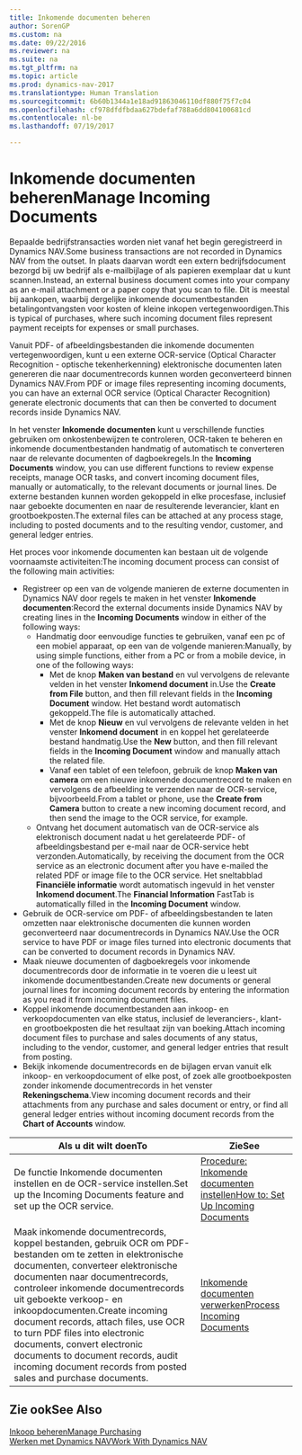 ```yaml
---
title: Inkomende documenten beheren
author: SorenGP
ms.custom: na
ms.date: 09/22/2016
ms.reviewer: na
ms.suite: na
ms.tgt_pltfrm: na
ms.topic: article
ms.prod: dynamics-nav-2017
ms.translationtype: Human Translation
ms.sourcegitcommit: 6b60b1344a1e18ad91863046110df880f75f7c04
ms.openlocfilehash: cf978dfdfbdaa627bdefaf788a6dd804100681cd
ms.contentlocale: nl-be
ms.lasthandoff: 07/19/2017

---
```


# <a name="manage-incoming-documents"></a><span data-ttu-id="bd5eb-102">Inkomende documenten beheren</span><span class="sxs-lookup"><span data-stu-id="bd5eb-102">Manage Incoming Documents</span></span>
<span data-ttu-id="bd5eb-103">Bepaalde bedrijfstransacties worden niet vanaf het begin geregistreerd in Dynamics NAV.</span><span class="sxs-lookup"><span data-stu-id="bd5eb-103">Some business transactions are not recorded in Dynamics NAV from the outset.</span></span> <span data-ttu-id="bd5eb-104">In plaats daarvan wordt een extern bedrijfsdocument bezorgd bij uw bedrijf als e-mailbijlage of als papieren exemplaar dat u kunt scannen.</span><span class="sxs-lookup"><span data-stu-id="bd5eb-104">Instead, an external business document comes into your company as an e-mail attachment or a paper copy that you scan to file.</span></span> <span data-ttu-id="bd5eb-105">Dit is meestal bij aankopen, waarbij dergelijke inkomende documentbestanden betalingontvangsten voor kosten of kleine inkopen vertegenwoordigen.</span><span class="sxs-lookup"><span data-stu-id="bd5eb-105">This is typical of purchases, where such incoming document files represent payment receipts for expenses or small purchases.</span></span>

<span data-ttu-id="bd5eb-106">Vanuit PDF- of afbeeldingsbestanden die inkomende documenten vertegenwoordigen, kunt u een externe OCR-service (Optical Character Recognition - optische tekenherkenning) elektronische documenten laten genereren die naar documentrecords kunnen worden geconverteerd binnen Dynamics NAV.</span><span class="sxs-lookup"><span data-stu-id="bd5eb-106">From PDF or image files representing incoming documents, you can have an external OCR service (Optical Character Recognition) generate electronic documents that can then be converted to document records inside Dynamics NAV.</span></span>

<span data-ttu-id="bd5eb-107">In het venster **Inkomende documenten** kunt u verschillende functies gebruiken om onkostenbewijzen te controleren, OCR-taken te beheren en inkomende documentbestanden handmatig of automatisch te converteren naar de relevante documenten of dagboekregels.</span><span class="sxs-lookup"><span data-stu-id="bd5eb-107">In the **Incoming Documents** window, you can use different functions to review expense receipts, manage OCR tasks, and convert incoming document files, manually or automatically, to the relevant documents or journal lines.</span></span> <span data-ttu-id="bd5eb-108">De externe bestanden kunnen worden gekoppeld in elke procesfase, inclusief naar geboekte documenten en naar de resulterende leverancier, klant en grootboekposten.</span><span class="sxs-lookup"><span data-stu-id="bd5eb-108">The external files can be attached at any process stage, including to posted documents and to the resulting vendor, customer, and general ledger entries.</span></span>

<span data-ttu-id="bd5eb-109">Het proces voor inkomende documenten kan bestaan uit de volgende voornaamste activiteiten:</span><span class="sxs-lookup"><span data-stu-id="bd5eb-109">The incoming document process can consist of the following main activities:</span></span>

* <span data-ttu-id="bd5eb-110">Registreer op een van de volgende manieren de externe documenten in Dynamics NAV door regels te maken in het venster **Inkomende documenten**:</span><span class="sxs-lookup"><span data-stu-id="bd5eb-110">Record the external documents inside Dynamics NAV by creating lines in the **Incoming Documents** window in either of the following ways:</span></span>
    * <span data-ttu-id="bd5eb-111">Handmatig door eenvoudige functies te gebruiken, vanaf een pc of een mobiel apparaat, op een van de volgende manieren:</span><span class="sxs-lookup"><span data-stu-id="bd5eb-111">Manually, by using simple functions, either from a PC or from a mobile device, in one of the following ways:</span></span>
        * <span data-ttu-id="bd5eb-112">Met de knop **Maken van bestand** en vul vervolgens de relevante velden in het venster **Inkomend document** in.</span><span class="sxs-lookup"><span data-stu-id="bd5eb-112">Use the **Create from File** button, and then fill relevant fields in the **Incoming Document** window.</span></span> <span data-ttu-id="bd5eb-113">Het bestand wordt automatisch gekoppeld.</span><span class="sxs-lookup"><span data-stu-id="bd5eb-113">The file is automatically attached.</span></span>  
        * <span data-ttu-id="bd5eb-114">Met de knop **Nieuw** en vul vervolgens de relevante velden in het venster **Inkomend document** in en koppel het gerelateerde bestand handmatig.</span><span class="sxs-lookup"><span data-stu-id="bd5eb-114">Use the **New** button, and then fill relevant fields in the **Incoming Document** window and manually attach the related file.</span></span>
        * <span data-ttu-id="bd5eb-115">Vanaf een tablet of een telefoon, gebruik de knop **Maken van camera** om een nieuwe inkomende documentrecord te maken en vervolgens de afbeelding te verzenden naar de OCR-service, bijvoorbeeld.</span><span class="sxs-lookup"><span data-stu-id="bd5eb-115">From a tablet or phone, use the **Create from Camera** button to create a new incoming document record, and then send the image to the OCR service, for example.</span></span>
    * <span data-ttu-id="bd5eb-116">Ontvang het document automatisch van de OCR-service als elektronisch document nadat u het gerelateerde PDF- of afbeeldingsbestand per e-mail naar de OCR-service hebt verzonden.</span><span class="sxs-lookup"><span data-stu-id="bd5eb-116">Automatically, by receiving the document from the OCR service as an electronic document after you have e-mailed the related PDF or image file to the OCR service.</span></span> <span data-ttu-id="bd5eb-117">Het sneltabblad **Financiële informatie** wordt automatisch ingevuld in het venster **Inkomend document**.</span><span class="sxs-lookup"><span data-stu-id="bd5eb-117">The **Financial Information** FastTab is automatically filled in the **Incoming Document** window.</span></span>
* <span data-ttu-id="bd5eb-118">Gebruik de OCR-service om PDF- of afbeeldingsbestanden te laten omzetten naar elektronische documenten die kunnen worden geconverteerd naar documentrecords in Dynamics NAV.</span><span class="sxs-lookup"><span data-stu-id="bd5eb-118">Use the OCR service to have PDF or image files turned into electronic documents that can be converted to document records in Dynamics NAV.</span></span>
* <span data-ttu-id="bd5eb-119">Maak nieuwe documenten of dagboekregels voor inkomende documentrecords door de informatie in te voeren die u leest uit inkomende documentbestanden.</span><span class="sxs-lookup"><span data-stu-id="bd5eb-119">Create new documents or general journal lines for incoming document records by entering the information as you read it from incoming document files.</span></span>
* <span data-ttu-id="bd5eb-120">Koppel inkomende documentbestanden aan inkoop- en verkoopdocumenten van elke status, inclusief de leveranciers-, klant- en grootboekposten die het resultaat zijn van boeking.</span><span class="sxs-lookup"><span data-stu-id="bd5eb-120">Attach incoming document files to purchase and sales documents of any status, including to the vendor, customer, and general ledger entries that result from posting.</span></span>
* <span data-ttu-id="bd5eb-121">Bekijk inkomende documentrecords en de bijlagen ervan vanuit elk inkoop- en verkoopdocument of elke post, of zoek alle grootboekposten zonder inkomende documentrecords in het venster **Rekeningschema**.</span><span class="sxs-lookup"><span data-stu-id="bd5eb-121">View incoming document records and their attachments from any purchase and sales document or entry, or find all general ledger entries without incoming document records from the **Chart of Accounts** window.</span></span>


|<span data-ttu-id="bd5eb-122">Als u dit wilt doen</span><span class="sxs-lookup"><span data-stu-id="bd5eb-122">To</span></span> |<span data-ttu-id="bd5eb-123">Zie</span><span class="sxs-lookup"><span data-stu-id="bd5eb-123">See</span></span> |
|---|----|
|<span data-ttu-id="bd5eb-124">De functie Inkomende documenten instellen en de OCR-service instellen.</span><span class="sxs-lookup"><span data-stu-id="bd5eb-124">Set up the Incoming Documents feature and set up the OCR service.</span></span>|[<span data-ttu-id="bd5eb-125">Procedure: Inkomende documenten instellen</span><span class="sxs-lookup"><span data-stu-id="bd5eb-125">How to: Set Up Incoming Documents</span></span>](across-how-setup-income-documents.md)|
|<span data-ttu-id="bd5eb-126">Maak inkomende documentrecords, koppel bestanden, gebruik OCR om PDF-bestanden om te zetten in elektronische documenten, converteer elektronische documenten naar documentrecords, controleer inkomende documentrecords uit geboekte verkoop- en inkoopdocumenten.</span><span class="sxs-lookup"><span data-stu-id="bd5eb-126">Create incoming document records, attach files, use OCR to turn PDF files into electronic documents, convert electronic documents to document records, audit incoming document records from posted sales and purchase documents.</span></span>|[<span data-ttu-id="bd5eb-127">Inkomende documenten verwerken</span><span class="sxs-lookup"><span data-stu-id="bd5eb-127">Process Incoming Documents</span></span>](across-process-income-documents.md)|

## <a name="see-also"></a><span data-ttu-id="bd5eb-128">Zie ook</span><span class="sxs-lookup"><span data-stu-id="bd5eb-128">See Also</span></span>  
[<span data-ttu-id="bd5eb-129">Inkoop beheren</span><span class="sxs-lookup"><span data-stu-id="bd5eb-129">Manage Purchasing</span></span>](purchasing-manage-purchasing.md)  
[<span data-ttu-id="bd5eb-130">Werken met Dynamics NAV</span><span class="sxs-lookup"><span data-stu-id="bd5eb-130">Work With Dynamics NAV</span></span>](ui-work-product.md)

